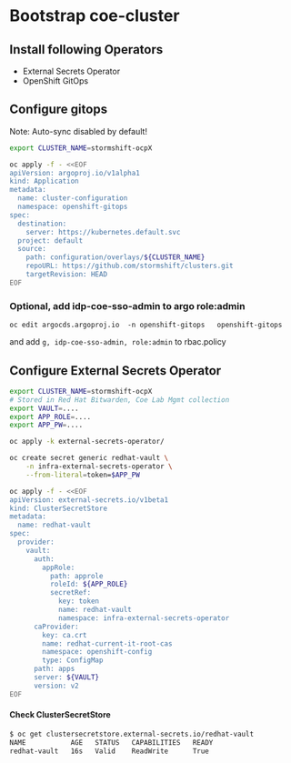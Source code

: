 # Bootstrap coe-cluster

## Install following Operators

 * External Secrets Operator
 * OpenShift GitOps

## Configure gitops

Note: Auto-sync disabled by default! 

```bash
export CLUSTER_NAME=stormshift-ocpX

oc apply -f - <<EOF
apiVersion: argoproj.io/v1alpha1
kind: Application
metadata:
  name: cluster-configuration
  namespace: openshift-gitops
spec:
  destination:
    server: https://kubernetes.default.svc
  project: default
  source:
    path: configuration/overlays/${CLUSTER_NAME}
    repoURL: https://github.com/stormshift/clusters.git
    targetRevision: HEAD
EOF

```

### Optional, add idp-coe-sso-admin to argo role:admin

```
oc edit argocds.argoproj.io  -n openshift-gitops   openshift-gitops
```

and add `g, idp-coe-sso-admin, role:admin` to rbac.policy


## Configure External Secrets Operator

```bash
export CLUSTER_NAME=stormshift-ocpX
# Stored in Red Hat Bitwarden, Coe Lab Mgmt collection
export VAULT=....
export APP_ROLE=....
export APP_PW=....

oc apply -k external-secrets-operator/

oc create secret generic redhat-vault \
    -n infra-external-secrets-operator \
    --from-literal=token=$APP_PW

oc apply -f - <<EOF
apiVersion: external-secrets.io/v1beta1
kind: ClusterSecretStore
metadata:
  name: redhat-vault
spec:
  provider:
    vault:
      auth:
        appRole:
          path: approle
          roleId: ${APP_ROLE}
          secretRef:
            key: token
            name: redhat-vault
            namespace: infra-external-secrets-operator
      caProvider:
        key: ca.crt
        name: redhat-current-it-root-cas
        namespace: openshift-config
        type: ConfigMap
      path: apps
      server: ${VAULT}
      version: v2
EOF

```

#### Check ClusterSecretStore

```bash
$ oc get clustersecretstore.external-secrets.io/redhat-vault
NAME           AGE   STATUS   CAPABILITIES   READY
redhat-vault   16s   Valid    ReadWrite      True
```
